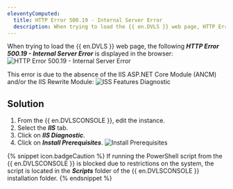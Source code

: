 ```yaml
---
eleventyComputed:
  title: HTTP Error 500.19 - Internal Server Error
  description: When trying to load the {{ en.DVLS }} web page, HTTP Error 500.19 - Internal Server Error is displayed in the browser.
---
```

When trying to load the {{ en.DVLS }} web page, the following ***HTTP Error 500.19 - Internal Server Error*** is displayed in the browser:
![HTTP Error 500.19 - Internal Server Error](https://cdnweb.devolutions.net/docs/docs_en_kb_KB8102.png)

This error is due to the absence of the IIS ASP.NET Core Module (ANCM) and/or the IIS Rewrite Module:
![ISS Features Diagnostic](https://cdnweb.devolutions.net/docs/docs_en_kb_KB8103.png)

## Solution

1. From the {{ en.DVLSCONSOLE }}, edit the instance.
1. Select the ***IIS*** tab.
1. Click on ***IIS Diagnostic***.
1. Click on ***Install Prerequisites***.
![Install Prerequisites](https://cdnweb.devolutions.net/docs/docs_en_kb_KB8104.png)

{% snippet icon.badgeCaution %}
If running the PowerShell script from the {{ en.DVLSCONSOLE }} is blocked due to restrictions on the system, the script is located in the ***Scripts*** folder of the {{ en.DVLSCONSOLE }} installation folder.
{% endsnippet %}
